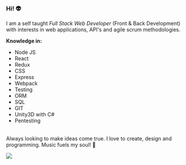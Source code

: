 <h3><strong>Hi!</strong> 👽</h3>
<p>I am a self taught <i>Full Stack Web Developer</i>  (Front & Back Development) with interests in web applications, API's and agile scrum methodologies.</p>
<p><strong>Knowledge in: </strong></p>
<table><ul>
  <li>Node JS</li>
  <li>React</li>
  <li>Redux</li>
  <li>CSS</li>
  <li>Express</li>
  <li>Webpack</li>
  <li>Testing</li>
  <li>ORM</li>
  <li>SQL</li>
  <li>GIT</li>
  <li>Unity3D with C#</li>
  <li>Pentesting</li></ul>
</table>
<p>Always looking to make ideas come true. I love to create, design and programming. Music fuels my soul! 🥁</p>

<a href="https://www.linkedin.com/in/martin-russo/"><img src="https://img.shields.io/badge/linkedin-%230077B5.svg?&style=for-the-badge&logo=linkedin&logoColor=white"/></a>

